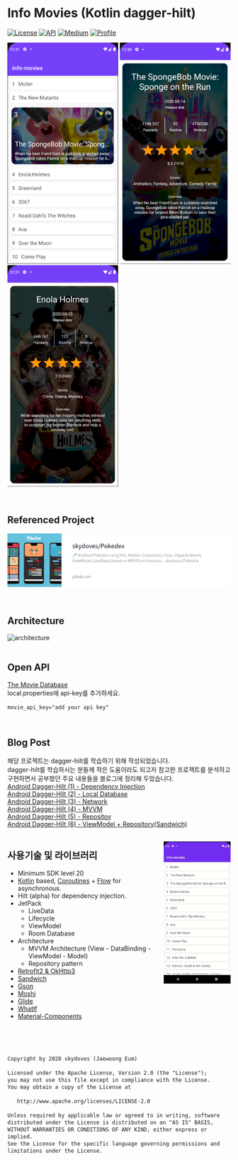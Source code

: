 <h1 align="left">Info Movies (Kotlin dagger-hilt)</h1>

<p align="left">
  <a href="https://opensource.org/licenses/Apache-2.0"><img alt="License" src="https://img.shields.io/badge/License-Apache%202.0-blue.svg"/></a>
  <a href="https://android-arsenal.com/api?level=20"><img alt="API" src="https://img.shields.io/badge/API-20%2B-brightgreen.svg?style=flat"/></a>
  <a href="https://jroomstudio.tistory.com/"><img alt="Medium" src="https://img.shields.io/badge/blog-tistory-green"/></a>
  <a href="https://github.com/jrooms"><img alt="Profile" src="https://img.shields.io/badge/github-jrooms-orange?logo=github&logoColor=white"/></a> 
</p>

<p align="left">  
<img src="/readme/info_01.png" width="250" height="500"/>
<img src="/readme/info_02.png" width="250" height="500"/>
<img src="/readme/info_03.png" width="250" height="500"/>
</p>
</br>

## Referenced Project
<p align="left">
  <a href="https://github.com/skydoves/Pokedex"><img alt="Pokedex" src="/readme/pokedex.png"/></a>
</p>
</br>

## Architecture
![architecture](https://developer.android.com/codelabs/android-room-with-a-view-kotlin/img/a7da8f5ea91bac52.png)
</br>
</br>

## Open API 
[The Movie Database](https://www.themoviedb.org/)    
local.properties에 api-key를 추가하세요.    
```
movie_api_key="add your api key"
```
</br>

## Blog Post
해당 프로젝트는 dagger-hilt를 학습하기 위해 작성되었습니다.   
dagger-hilt를 학습하시는 분들께 작은 도움이라도 되고자 참고한 프로젝트를 분석하고 구현하면서 공부했던 주요 내용들을 블로그에 정리해 두었습니다.   
[Android Dagger-Hilt (1) - Dependency Injection](https://jroomstudio.tistory.com/47?category=437501)    
[Android Dagger-Hilt (2) - Local Database](https://jroomstudio.tistory.com/48?category=437501)    
[Android Dagger-Hilt (3) - Network](https://jroomstudio.tistory.com/53?category=437501)    
[Android Dagger-Hilt (4) - MVVM](https://jroomstudio.tistory.com/55?category=437501)    
[Android Dagger-Hilt (5) - Repositoy](https://jroomstudio.tistory.com/56?category=437501)    
[Android Dagger-Hilt (6) - ViewModel + Repository(Sandwich)](https://jroomstudio.tistory.com/58?category=437501)
</br>
</br>

<img src="/readme/info_04.gif" align="right" width="30%"/>

## 사용기술 및 라이브러리
- Minimum SDK level 20
- [Kotlin](https://kotlinlang.org/) based, [Coroutines](https://github.com/Kotlin/kotlinx.coroutines) + [Flow](https://kotlin.github.io/kotlinx.coroutines/kotlinx-coroutines-core/kotlinx.coroutines.flow/) for asynchronous.
- Hilt (alpha) for dependency injection.
- JetPack
  - LiveData
  - Lifecycle
  - ViewModel
  - Room Database
- Architecture
  - MVVM Architecture (View - DataBinding - ViewModel - Model)
  - Repository pattern
- [Retrofit2 & OkHttp3](https://github.com/square/retrofit)
- [Sandwich](https://github.com/skydoves/Sandwich)
- [Gson](https://github.com/google/gson)
- [Moshi](https://github.com/square/moshi)
- [Glide](https://github.com/bumptech/glide)
- [WhatIf](https://github.com/skydoves/whatif)
- [Material-Components](https://github.com/material-components/material-components-android)
</br>
</br>
</br>

```
Copyright by 2020 skydoves (Jaewoong Eum)

Licensed under the Apache License, Version 2.0 (the "License");
you may not use this file except in compliance with the License.
You may obtain a copy of the License at

   http://www.apache.org/licenses/LICENSE-2.0

Unless required by applicable law or agreed to in writing, software
distributed under the License is distributed on an "AS IS" BASIS,
WITHOUT WARRANTIES OR CONDITIONS OF ANY KIND, either express or implied.
See the License for the specific language governing permissions and
limitations under the License.
```
